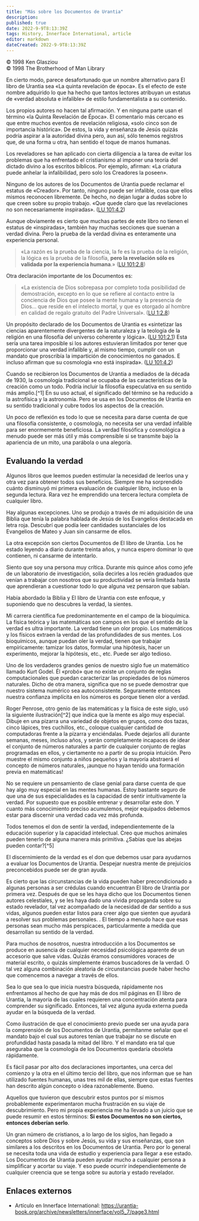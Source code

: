 ```yaml
---
title: "Más sobre los Documentos de Urantia"
description: 
published: true
date: 2022-9-9T8:13:39Z
tags: History, Innerface International, article
editor: markdown
dateCreated: 2022-9-9T8:13:39Z
---
```


<p class="v-card v-sheet theme--light grey lighten-3 px-2">© 1998 Ken Glasziou<br>© 1998 The Brotherhood of Man Library</p>

En cierto modo, parece desafortunado que un nombre alternativo para El libro de Urantia sea «La quinta revelación de época». Es el efecto de este nombre adquirido lo que ha hecho que tantos lectores atribuyan un estatus de «verdad absoluta e infalible» de estilo fundamentalista a su contenido.

Los propios autores no hacen tal afirmación. Y en ninguna parte usan el término «la Quinta Revelación de Época». El comentario más cercano es que entre muchos eventos de revelación religiosa, «solo cinco son de importancia histórica». De estos, la vida y enseñanza de Jesús quizás podría aspirar a la autoridad divina pero, aun así, sólo tenemos registros que, de una forma u otra, han sentido el toque de manos humanas.

Los reveladores se han aplicado con cierta diligencia a la tarea de evitar los problemas que ha enfrentado el cristianismo al imponer una teoría del dictado divino a los escritos bíblicos. Por ejemplo, afirman: «La criatura puede anhelar la infalibilidad, pero solo los Creadores la poseen».

Ninguno de los autores de los Documentos de Urantia puede reclamar el estatus de «Creador». Por tanto, ninguno puede ser infalible, cosa que ellos mismos reconocen libremente. De hecho, no dejan lugar a dudas sobre lo que creen sobre su propio trabajo. «Que quede claro que las revelaciones no son necesariamente inspiradas». ([LU 101:4.2](/es/The_Urantia_Book/101#p4_2))

Aunque obviamente es cierto que muchas partes de este libro no tienen el estatus de «inspiradas», también hay muchas secciones que suenan a verdad divina. Pero la prueba de la verdad divina es enteramente una experiencia personal.

> «La razón es la prueba de la ciencia, la fe es la prueba de la religión, la lógica es la prueba de la filosofía, **pero la revelación sólo es validada por la experiencia humana**.» ([LU 101:2.8](/es/The_Urantia_Book/101#p2_8))

Otra declaración importante de los Documentos es:

> «La existencia de Dios sobrepasa por completo toda posibilidad de demostración, excepto en lo que se refiere al contacto entre la conciencia de Dios que posee la mente humana y la presencia de Dios... que reside en el intelecto mortal, y que es otorgado al hombre en calidad de regalo gratuito del Padre Universal». ([LU 1:2.8](/es/The_Urantia_Book/1#p2_8))

Un propósito declarado de los Documentos de Urantia es «sintetizar las ciencias aparentemente divergentes de la naturaleza y la teología de la religión en una filosofía del universo coherente y lógica». ([LU 101:2.1](/es/The_Urantia_Book/101#p2_1)) Esta sería una tarea imposible si los autores estuvieran limitados por tener que proporcionar una verdad infalible y, al mismo tiempo, cumplir con un mandato que proscribía la impartición de conocimientos no ganados. E incluso afirman que su cosmología «no está inspirada». ([LU 101:4.2](/es/The_Urantia_Book/101#p4_2))

Cuando se recibieron los Documentos de Urantia a mediados de la década de 1930, la cosmología tradicional se ocupaba de las características de la creación como un todo. Podría incluir la filosofía especulativa en su sentido más amplio.[^1] En su uso actual, el significado del término se ha reducido a la astrofísica y la astronomía. Pero se usa en los Documentos de Urantia en su sentido tradicional y cubre todos los aspectos de la creación.

Un poco de reflexión es todo lo que se necesita para darse cuenta de que una filosofía consistente, o cosmología, no necesita ser una verdad infalible para ser enormemente beneficiosa. La verdad filosófica y cosmológica a menudo puede ser más útil y más comprensible si se transmite bajo la apariencia de un mito, una parábola o una alegoría.

## Evaluando la verdad

Algunos libros que leemos pueden estimular la necesidad de leerlos una y otra vez para obtener todos sus beneficios. Siempre me ha sorprendido cuánto disminuyó mi primera evaluación de cualquier libro, incluso en la segunda lectura. Rara vez he emprendido una tercera lectura completa de cualquier libro.

Hay algunas excepciones. Uno se produjo a través de mi adquisición de una Biblia que tenía la palabra hablada de Jesús de los Evangelios destacada en letra roja. Descubrí que podía leer cantidades sustanciales de los Evangelios de Mateo y Juan sin cansarme de ellos.

La otra excepción son ciertos Documentos de El libro de Urantia. Los he estado leyendo a diario durante treinta años, y nunca espero dominar lo que contienen, ni cansarme de intentarlo.

Siento que soy una persona muy crítica. Durante mis quince años como jefe de un laboratorio de investigación, solía decirles a los recién graduados que venían a trabajar con nosotros que su productividad se vería limitada hasta que aprendieran a cuestionar todo lo que alguna vez pensaron que sabían.

Había abordado la Biblia y El libro de Urantia con este enfoque, y suponiendo que no descubres la verdad, la sientes.

Mi carrera científica fue predominantemente en el campo de la bioquímica. La física teórica y las matemáticas son campos en los que el sentido de la verdad es ultra importante. La verdad tiene un olor propio. Los matemáticos y los físicos extraen la verdad de las profundidades de sus mentes. Los bioquímicos, aunque puedan oler la verdad, tienen que trabajar empíricamente: tamizar los datos, formular una hipótesis, hacer un experimento, mejorar la hipótesis, etc., etc. Puede ser algo tedioso.

Uno de los verdaderos grandes genios de nuestro siglo fue un matemático llamado Kurt Godel. Él «probó» que no existe un conjunto de reglas computacionales que puedan caracterizar las propiedades de los números naturales. Dicho de otra manera, significa que no se puede demostrar que nuestro sistema numérico sea autoconsistente. Seguramente entonces nuestra confianza implícita en los números es porque tienen olor a verdad.

Roger Penrose, otro genio de las matemáticas y la física de este siglo, usó la siguiente ilustración[^2] que indica que la mente es algo muy especial. Dibuje en una pizarra una variedad de objetos en grupos, como dos tazas, cinco lápices, tres cuchillos, etc., coloque cualquier cantidad de computadoras frente a la pizarra y enciéndalas. Puede dejarlos allí durante semanas, meses, incluso años, y serán completamente incapaces de idear el conjunto de números naturales a partir de cualquier conjunto de reglas programadas en ellos, y ciertamente no a partir de su propia intuición. Pero muestre el mismo conjunto a niños pequeños y la mayoría abstraerá el concepto de números naturales, ¡aunque no hayan tenido una formación previa en matemáticas!

No se requiere un pensamiento de clase genial para darse cuenta de que hay algo muy especial en las mentes humanas. Estoy bastante seguro de que una de sus especialidades es la capacidad de sentir intuitivamente la verdad. Por supuesto que es posible entrenar y desarrollar este don. Y cuanto más conocimiento preciso acumulemos, mejor equipados debemos estar para discernir una verdad cada vez más profunda.

Todos tenemos el don de sentir la verdad, independientemente de la educación superior y la capacidad intelectual. Creo que muchos animales pueden tenerlo de alguna manera más primitiva. ¿Sabías que las abejas pueden contar?[^5]

El discernimiento de la verdad es el don que debemos usar para ayudarnos a evaluar los Documentos de Urantia. Despejar nuestra mente de prejuicios preconcebidos puede ser de gran ayuda.

Es cierto que las circunstancias de la vida pueden haber precondicionado a algunas personas a ser crédulas cuando encuentran El libro de Urantia por primera vez. Después de que se les haya dicho que los Documentos tienen autores celestiales, y se les haya dado una vívida propaganda sobre su estado revelador, tal vez acompañado de la necesidad de dar sentido a sus vidas, algunos pueden estar listos para creer algo que sienten que ayudará a resolver sus problemas personales. . El tiempo a menudo hace que esas personas sean mucho más perspicaces, particularmente a medida que desarrollan su sentido de la verdad.

Para muchos de nosotros, nuestra introducción a los Documentos se produce en ausencia de cualquier necesidad psicológica aparente de un accesorio que salve vidas. Quizás éramos consumidores voraces de material escrito, o quizás simplemente éramos buscadores de la verdad. O tal vez alguna combinación aleatoria de circunstancias puede haber hecho que comencemos a navegar a través de ellos.

Sea lo que sea lo que inicia nuestra búsqueda, rápidamente nos enfrentamos al hecho de que hay más de dos mil páginas en El libro de Urantia, la mayoría de las cuales requieren una concentración atenta para comprender su significado. Entonces, tal vez alguna ayuda externa pueda ayudar en la búsqueda de la verdad.

Como ilustración de que el conocimiento previo puede ser una ayuda para la comprensión de los Documentos de Urantia, permítanme señalar que el mandato bajo el cual sus autores tenían que trabajar no se discute en profundidad hasta pasada la mitad del libro. Y el mandato era tal que aseguraba que la cosmología de los Documentos quedaría obsoleta rápidamente.

Es fácil pasar por alto dos declaraciones importantes, una cerca del comienzo y la otra en el último tercio del libro, que nos informan que se han utilizado fuentes humanas, unas tres mil de ellas, siempre que estas fuentes han descrito algún concepto o idea razonablemente. Bueno.

Aquellos que tuvieron que descubrir estos puntos por sí mismos probablemente experimentaron mucha frustración en su viaje de descubrimiento. Pero mi propia experiencia me ha llevado a un juicio que se puede resumir en estos términos: **Si estos Documentos no son ciertos, entonces deberían serlo**.

Un gran número de cristianos, a lo largo de los siglos, han llegado a conceptos sobre Dios y sobre Jesús, su vida y sus enseñanzas, que son similares a los descritos en los Documentos de Urantia. Pero por lo general se necesita toda una vida de estudio y experiencia para llegar a ese estado. Los Documentos de Urantia pueden ayudar mucho a cualquier persona a simplificar y acortar su viaje. Y eso puede ocurrir independientemente de cualquier creencia que se tenga sobre su autoría y estado revelador.

## Enlaces externos

- Artículo en Innerface International: https://urantia-book.org/archive/newsletters/innerface/vol5_7/page3.html


